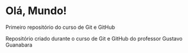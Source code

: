# Olá, Mundo!
 Primeiro repositório do curso de Git e GitHub

 Repositório criado durante o curso de Git e GitHub do professor Gustavo Guanabara
